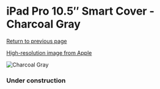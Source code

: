 # iPad Pro 10.5″ Smart Cover - Charcoal Gray

[Return to previous page](/ipad_pro105)

[High-resolution image from Apple](https://store.storeimages.cdn-apple.com/8756/as-images.apple.com/is/MQ082?wid=4500&hei=4500&fmt=png)

<div style="width: 384px"><img src="/everyphone/MQ082.png" alt="Charcoal Gray"></div>

### Under construction
